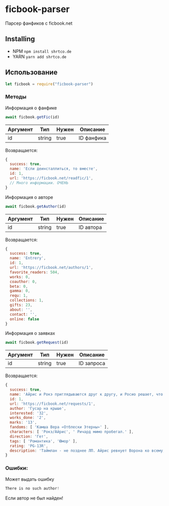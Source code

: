 # ficbook-parser
Парсер фанфиков с ficbook.net

## Installing
* NPM
`
npm install shrtco.de
`
* YARN
`
yarn add shrtco.de
`

## Использование
```js
let ficbook = require("ficbook-parser") 
```

### Методы
Информация о фанфике
```js
await ficbook.getFic(id)
```
|Аргумент|Тип|Нужен|Описание|
|-|-|-|-|
|id|string|true|ID фанфика|
Возвращается:
```js
{
  success: true,
  name: 'Если деинсталлиться, то вместе',
  id: 1,
  url: 'https://ficbook.net/readfic/1',
  // Много информации. ОЧЕНЬ
}
```
Информация о авторе
```js
await ficbook.getAuthor(id)
```
|Аргумент|Тип|Нужен|Описание|
|-|-|-|-|
|id|string|true|ID автора|
Возвращается:
```js
{
  success: true,
  name: 'Entrery',
  id: 1,
  url: 'https://ficbook.net/authors/1',
  favorite_readers: 504,
  works: 0,
  coauthor: 0,
  beta: 0,
  gamma: 0,
  requ: 1,
  collections: 1,
  gifts: 23,
  about: '',
  contact: '',
  online: false
}
```
Информация о заявках
```js
await ficbook.getRequest(id)
```
|Аргумент|Тип|Нужен|Описание|
|-|-|-|-|
|id|string|true|ID запроса|
Возвращается:
```js
{
  success: true,
  name: 'Айрис и Рокэ приглядываются друг к другу, и Росио решает, что Мирабелла в тещах не так уж и страшно',
  id: 1,
  url: 'https://ficbook.net/requests/1',
  author: 'Гусар на крыше',
  interested: '32',
  works_done: '2',
  marks: '13',
  fandoms: [ 'Камша Вера «Отблески Этерны»' ],
  characters: [ 'Рокэ/Айрис', ' Ричард мимо пробегал.' ],
  direction: 'Гет',
  tags: [ 'Романтика', 'Юмор' ],
  rating: 'PG-13R',
  description: 'Таймлан - не позднее ЛП. Айрис ревнует Ворона ко всему, что движется - к Катарине, Селине, Луизе, Дораку, королю и брату, громко заявляет, что Ворон - ЕЕ жених. Лучше всего с R и ХЭ, но это уже на усмотрение автора.'
}
```

### Ошибки:
Может выдать ошибку
```js
There is no such author!
```
Если автор не был найден!
